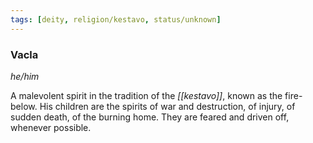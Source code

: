```yaml
---
tags: [deity, religion/kestavo, status/unknown]
---
```

### Vacla
*he/him*

A malevolent spirit in the tradition of the *[[kestavo]]*, known as the fire-below. His children are the spirits of war and destruction, of injury, of sudden death, of the burning home. They are feared and driven off, whenever possible.

